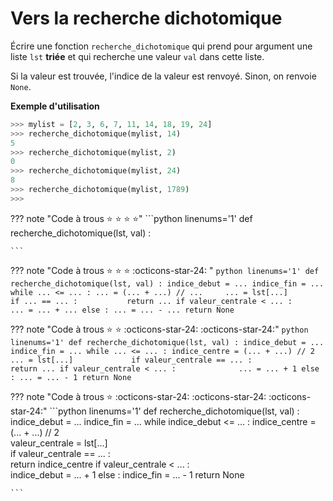 # Vers la recherche dichotomique

Écrire une fonction ```recherche_dichotomique``` qui prend pour argument une liste ```lst``` **triée** et qui recherche une valeur ```val``` dans cette liste.

Si la valeur est trouvée, l'indice de la valeur est renvoyé. Sinon, on renvoie ```None```.


**Exemple d'utilisation**

```python
>>> mylist = [2, 3, 6, 7, 11, 14, 18, 19, 24]
>>> recherche_dichotomique(mylist, 14)
5
>>> recherche_dichotomique(mylist, 2)
0
>>> recherche_dichotomique(mylist, 24)
8
>>> recherche_dichotomique(mylist, 1789)
>>> 
```

??? note "Code à trous :star: :star: :star: :star:"
    ```python linenums='1'
    def recherche_dichotomique(lst, val) :
                           
    ``` 



??? note "Code à trous :star: :star: :star: :octicons-star-24: " 
    ```python linenums='1'
    def recherche_dichotomique(lst, val) :
        indice_debut = ...
        indice_fin = ...
        while ... <= ... :
            ... = (... + ...) // ...    
            ... = lst[...]            
            if ... == ... :          
                return ...
            if valeur_centrale < ... :             
                ... = ... + ...
            else :
                ... = ... - ...
        return None                               
    ``` 

??? note "Code à trous :star: :star: :octicons-star-24: :octicons-star-24:"
    ```python linenums='1'
    def recherche_dichotomique(lst, val) :
        indice_debut = ...
        indice_fin = ...
        while ... <= ... :
            indice_centre = (... + ...) // 2     
            ... = lst[...]            
            if valeur_centrale == ... :          
                return ...
            if valeur_centrale < ... :             
                ... = ... + 1
            else :
                ... = ... - 1
        return None                              
    ``` 



??? note "Code à trous :star: :octicons-star-24: :octicons-star-24: :octicons-star-24:"
    ```python linenums='1'
    def recherche_dichotomique(lst, val) :
        indice_debut = ...
        indice_fin = ...
        while indice_debut <= ... :
            indice_centre = (... + ...) // 2     
            valeur_centrale = lst[...]            
            if valeur_centrale == ... :          
                return indice_centre
            if valeur_centrale < ... :             
                indice_debut = ... + 1
            else :
                indice_fin = ... - 1
        return None
                        
    ``` 
        



